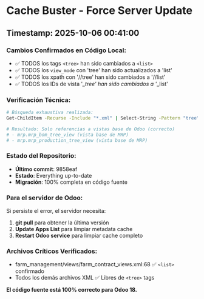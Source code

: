 # Cache Buster - Force Server Update

## Timestamp: 2025-10-06 00:41:00

### Cambios Confirmados en Código Local:
- ✅ TODOS los tags `<tree>` han sido cambiados a `<list>`
- ✅ TODOS los `view_mode` con 'tree' han sido actualizados a 'list'
- ✅ TODOS los xpath con '//tree' han sido cambiados a '//list'
- ✅ TODOS los IDs de vista '*_tree' han sido cambiados a '*_list'

### Verificación Técnica:
```bash
# Búsqueda exhaustiva realizada:
Get-ChildItem -Recurse -Include "*.xml" | Select-String -Pattern "tree" -CaseSensitive

# Resultado: Solo referencias a vistas base de Odoo (correcto)
# - mrp.mrp_bom_tree_view (vista base de MRP)
# - mrp.mrp_production_tree_view (vista base de MRP)
```

### Estado del Repositorio:
- **Último commit**: 9858eaf
- **Estado**: Everything up-to-date
- **Migración**: 100% completa en código fuente

### Para el servidor de Odoo:
Si persiste el error, el servidor necesita:
1. **git pull** para obtener la última versión
2. **Update Apps List** para limpiar metadata cache
3. **Restart Odoo service** para limpiar cache completo

### Archivos Críticos Verificados:
- farm_management/views/farm_contract_views.xml:68 ✅ `<list>` confirmado
- Todos los demás archivos XML ✅ Libres de `<tree>` tags

**El código fuente está 100% correcto para Odoo 18.**